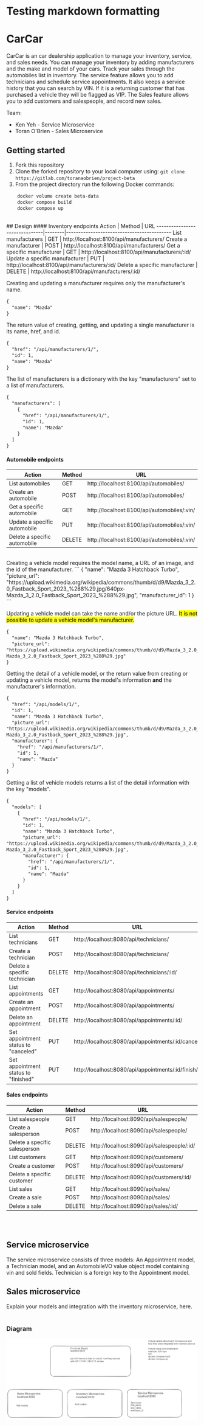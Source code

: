 # Testing markdown formatting

# CarCar
CarCar is an car dealership application to manage your inventory, service, and sales needs. You can manage your inventory by adding manufacturers and the make and model of your cars. Track your sales through the automobiles list in inventory. The service feature allows you to add technicians and schedule service appointments. It also keeps a service history that you can search by VIN. If it is a returning customer that has purchased a vehicle they will be flagged as VIP. The Sales feature allows you to add customers and salespeople, and record new sales.

Team:
- Ken Yeh - Service Microservice
- Toran O'Brien - Sales Microservice

## Getting started
1. Fork this repository
2. Clone the forked repository to your local computer using: `git clone https://gitlab.com/toranaobrien/project-beta`
3. From the project directory run the following Docker commands:
```
    docker volume create beta-data
    docker compose build
    docker compose up
```
<br/>
## Design
#### Inventory endpoints
Action                         | Method | URL
-------------------------------|--------|-------------------------------------------
List manufacturers             | GET    | http://localhost:8100/api/manufacturers/
Create a manufacturer          | POST   | http://localhost:8100/api/manufacturers/
Get a specific manufacturer    | GET    | http://localhost:8100/api/manufacturers/:id/
Update a specific manufacturer | PUT    | http://localhost:8100/api/manufacturers/:id/
Delete a specific manufacturer | DELETE | http://localhost:8100/api/manufacturers/:id/

Creating and updating a manufacturer requires only the manufacturer's name.
```
{
  "name": "Mazda"
}
```

The return value of creating, getting, and updating a single manufacturer is its name, href, and id.
```
{
  "href": "/api/manufacturers/1/",
  "id": 1,
  "name": "Mazda"
}
```

The list of manufacturers is a dictionary with the key "manufacturers" set to a list of manufacturers.
```
{
  "manufacturers": [
    {
      "href": "/api/manufacturers/1/",
      "id": 1,
      "name": "Mazda"
    }
  ]
}
```

#### Automobile endpoints
Action                       | Method | URL
--------------------------   |--------|-------------------------------------------
List automobiles             | GET    | http://localhost:8100/api/automobiles/
Create an automobile         | POST   | http://localhost:8100/api/automobiles/
Get a specific automobile    | GET    | http://localhost:8100/api/automobiles/:vin/
Update a specific automobile | PUT    | http://localhost:8100/api/automobiles/:vin/
Delete a specific automobile | DELETE | http://localhost:8100/api/automobiles/:vin/
<br/>
Creating a vehicle model requires the model name, a URL of an image, and the id of the manufacturer.
```
{
  "name": "Mazda 3 Hatchback Turbo",
  "picture_url": "https://upload.wikimedia.org/wikipedia/commons/thumb/d/d9/Mazda_3_2.0_Fastback_Sport_2023_%288%29.jpg/640px-Mazda_3_2.0_Fastback_Sport_2023_%288%29.jpg",
  "manufacturer_id": 1
}
```

Updating a vehicle model can take the name and/or the picture URL. <mark>It is not possible to update a vehicle model's manufacturer.</mark>
```
{
  "name": "Mazda 3 Hatchback Turbo",
  "picture_url": "https://upload.wikimedia.org/wikipedia/commons/thumb/d/d9/Mazda_3_2.0_Fastback_Sport_2023_%288%29.jpg/640px-Mazda_3_2.0_Fastback_Sport_2023_%288%29.jpg"
}
```

Getting the detail of a vehicle model, or the return value from creating or updating a vehicle model, returns the model's information **and** the manufacturer's information.
```
{
  "href": "/api/models/1/",
  "id": 1,
  "name": "Mazda 3 Hatchback Turbo",
  "picture_url": "https://upload.wikimedia.org/wikipedia/commons/thumb/d/d9/Mazda_3_2.0_Fastback_Sport_2023_%288%29.jpg/640px-Mazda_3_2.0_Fastback_Sport_2023_%288%29.jpg",
  "manufacturer": {
    "href": "/api/manufacturers/1/",
    "id": 1,
    "name": "Mazda"
  }
}
```

Getting a list of vehicle models returns a list of the detail information with the key "models".
```
{
  "models": [
    {
      "href": "/api/models/1/",
      "id": 1,
      "name": "Mazda 3 Hatchback Turbo",
      "picture_url": "https://upload.wikimedia.org/wikipedia/commons/thumb/d/d9/Mazda_3_2.0_Fastback_Sport_2023_%288%29.jpg/640px-Mazda_3_2.0_Fastback_Sport_2023_%288%29.jpg",
      "manufacturer": {
        "href": "/api/manufacturers/1/",
        "id": 1,
        "name": "Mazda"
      }
    }
  ]
}
```

#### Service endpoints
Action                                    | Method | URL
------------------------------------------|--------|-------------------------------------------
List technicians                          | GET    | http://localhost:8080/api/technicians/
Create a technician                       | POST   | http://localhost:8080/api/technicians/
Delete a specific technician              | DELETE | http://localhost:8080/api/technicians/:id/
List appointments                         | GET    | http://localhost:8080/api/appointments/
Create an appointment                     | POST   | http://localhost:8080/api/appointments/
Delete an appointment                     | DELETE | http://localhost:8080/api/appointments/:id/
Set appointment status to "canceled"      | PUT    | http://localhost:8080/api/appointments/:id/cancel/
Set appointment status to "finished"      | PUT    | http://localhost:8080/api/appointments/:id/finish/

#### Sales endpoints
Action                                | Method | URL
--------------------------------------|--------|----------------------------------------
List salespeople                      | GET    | http://localhost:8090/api/salespeople/
Create a salesperson                  | POST   | http://localhost:8090/api/salespeople/
Delete a specific salesperson         | DELETE | http://localhost:8090/api/salespeople/:id/
List customers                        | GET    | http://localhost:8090/api/customers/
Create a customer                     | POST   | http://localhost:8090/api/customers/
Delete a specific customer            | DELETE | http://localhost:8090/api/customers/:id/
List sales                            | GET    | http://localhost:8090/api/sales/
Create a sale                         | POST   | http://localhost:8090/api/sales/
Delete a sale                         | DELETE | http://localhost:8090/api/sales/:id/
<br></br>
## Service microservice

The service microservice consists of three models: An Appointment model, a Technician model, and an AutomobileVO value object model containing vin and sold fields. Technician is a foreign key to the Appointment model.

## Sales microservice

Explain your models and integration with the inventory
microservice, here.
<br></br>
### Diagram

![alt text goes here](CarCar.png "caption goes here when you hover over image")
